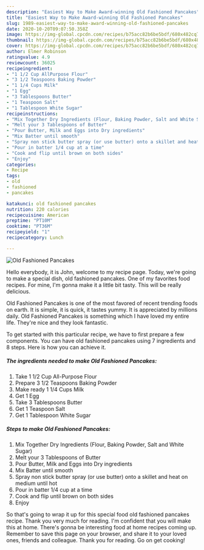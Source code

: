 ```yaml
---
description: "Easiest Way to Make Award-winning Old Fashioned Pancakes"
title: "Easiest Way to Make Award-winning Old Fashioned Pancakes"
slug: 1989-easiest-way-to-make-award-winning-old-fashioned-pancakes
date: 2020-10-20T09:07:50.358Z
image: https://img-global.cpcdn.com/recipes/b75acc82b6be5bdf/680x482cq70/old-fashioned-pancakes-recipe-main-photo.jpg
thumbnail: https://img-global.cpcdn.com/recipes/b75acc82b6be5bdf/680x482cq70/old-fashioned-pancakes-recipe-main-photo.jpg
cover: https://img-global.cpcdn.com/recipes/b75acc82b6be5bdf/680x482cq70/old-fashioned-pancakes-recipe-main-photo.jpg
author: Elmer Robinson
ratingvalue: 4.9
reviewcount: 36025
recipeingredient:
- "1 1/2 Cup AllPurpose Flour"
- "3 1/2 Teaspoons Baking Powder"
- "1 1/4 Cups Milk"
- "1 Egg"
- "3 Tablespoons Butter"
- "1 Teaspoon Salt"
- "1 Tablespoon White Sugar"
recipeinstructions:
- "Mix Together Dry Ingredients (Flour, Baking Powder, Salt and White Sugar)"
- "Melt your 3 Tablespoons of Butter"
- "Pour Butter, Milk and Eggs into Dry ingredients"
- "Mix Batter until smooth"
- "Spray non stick butter spray (or use butter) onto a skillet and heat on medium until hot"
- "Pour in batter 1/4 cup at a time"
- "Cook and flip until brown on both sides"
- "Enjoy"
categories:
- Recipe
tags:
- old
- fashioned
- pancakes

katakunci: old fashioned pancakes 
nutrition: 220 calories
recipecuisine: American
preptime: "PT10M"
cooktime: "PT36M"
recipeyield: "1"
recipecategory: Lunch

---
```



![Old Fashioned Pancakes](https://img-global.cpcdn.com/recipes/b75acc82b6be5bdf/680x482cq70/old-fashioned-pancakes-recipe-main-photo.jpg)

Hello everybody, it is John, welcome to my recipe page. Today, we're going to make a special dish, old fashioned pancakes. One of my favorites food recipes. For mine, I'm gonna make it a little bit tasty. This will be really delicious.

Old Fashioned Pancakes is one of the most favored of recent trending foods on earth. It is simple, it is quick, it tastes yummy. It is appreciated by millions daily. Old Fashioned Pancakes is something which I have loved my entire life. They're nice and they look fantastic.




To get started with this particular recipe, we have to first prepare a few components. You can have old fashioned pancakes using 7 ingredients and 8 steps. Here is how you can achieve it.

<!--inarticleads1-->

##### The ingredients needed to make Old Fashioned Pancakes:

1. Take 1 1/2 Cup All-Purpose Flour
1. Prepare 3 1/2 Teaspoons Baking Powder
1. Make ready 1 1/4 Cups Milk
1. Get 1 Egg
1. Take 3 Tablespoons Butter
1. Get 1 Teaspoon Salt
1. Get 1 Tablespoon White Sugar




<!--inarticleads2-->

##### Steps to make Old Fashioned Pancakes:

1. Mix Together Dry Ingredients (Flour, Baking Powder, Salt and White Sugar)
1. Melt your 3 Tablespoons of Butter
1. Pour Butter, Milk and Eggs into Dry ingredients
1. Mix Batter until smooth
1. Spray non stick butter spray (or use butter) onto a skillet and heat on medium until hot
1. Pour in batter 1/4 cup at a time
1. Cook and flip until brown on both sides
1. Enjoy




So that's going to wrap it up for this special food old fashioned pancakes recipe. Thank you very much for reading. I'm confident that you will make this at home. There's gonna be interesting food at home recipes coming up. Remember to save this page on your browser, and share it to your loved ones, friends and colleague. Thank you for reading. Go on get cooking!
